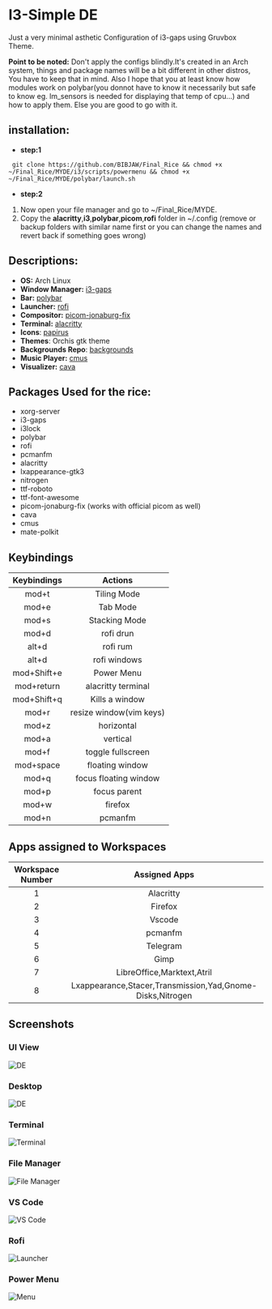 # I3-Simple DE
Just a very minimal asthetic Configuration of i3-gaps using Gruvbox Theme.

**Point to be noted:** Don't apply the configs blindly.It's created in an Arch system, things and package names will be a bit different in other distros, You have to keep that in mind. Also I hope that you at least know how modules work on polybar(you donnot have to know it necessarily but safe to know eg. lm_sensors is needed for displaying that temp of cpu...) and how to apply them. Else you are good to go with it. 

## installation: 
- **step:1**
```
 git clone https://github.com/BIBJAW/Final_Rice && chmod +x ~/Final_Rice/MYDE/i3/scripts/powermenu && chmod +x ~/Final_Rice/MYDE/polybar/launch.sh
 ```
 - **step:2**
 1. Now open your file manager and go to ~/Final_Rice/MYDE.
 2. Copy the **alacritty**,**i3**,**polybar**,**picom**,**rofi** folder in ~/.config (remove or backup folders with similar name first or you can change the names and revert back if something goes wrong)
 

## **Descriptions:** 
- **OS:** Arch Linux
- **Window Manager:** [i3-gaps](https://github.com/Airblader/i3)
- **Bar:** [polybar](https://github.com/polybar/polybar)
- **Launcher:** [rofi](https://github.com/davatorium/rofi)
- **Compositor:** [picom-jonaburg-fix](https://github.com/Arian8j2/picom-jonaburg-fix)
- **Terminal:** [alacritty](https://github.com/alacritty/alacritty)
- **Icons**: [papirus](https://www.gnome-look.org/p/1166289/)
- **Themes**: Orchis gtk theme
- **Backgrounds Repo**: [backgrounds](https://github.com/BIBJAW/backgrounds) 
- **Music Player:** [cmus](https://cmus.github.io/)
- **Visualizer:** [cava](https://github.com/karlstav/cava)

##  **Packages Used for the rice:**
- xorg-server
- i3-gaps
- i3lock
- polybar
- rofi
- pcmanfm
- alacritty
- lxappearance-gtk3
- nitrogen
- ttf-roboto
- ttf-font-awesome
- picom-jonaburg-fix (works with official picom as well)
- cava
- cmus
- mate-polkit

## **Keybindings**

| Keybindings  |        Actions         | 
| :---:        |        :----:          |
| mod+t        | Tiling Mode            |
| mod+e        | Tab Mode               |
| mod+s        | Stacking Mode          |
| mod+d        | rofi drun              |
| alt+d        | rofi rum               |
|alt+d         | rofi windows           |
|mod+Shift+e   |Power Menu              |
| mod+return   | alacritty terminal     |
|mod+Shift+q   | Kills a window         |
|mod+r         | resize window(vim keys)|
|mod+z         | horizontal             |
|mod+a         | vertical               |
|mod+f         | toggle fullscreen      |
|mod+space     | floating window        |
|mod+q         | focus floating window  |
|mod+p         | focus parent           |
| mod+w        | firefox                |
|mod+n         | pcmanfm                |

## **Apps assigned to Workspaces**
| Workspace Number | Assigned Apps                                             |
| :-:              | :-:                                                       |
| 1                | Alacritty                                                 |
| 2                | Firefox                                                   |
| 3                |  Vscode                                                   | 
| 4                | pcmanfm                                                   | 
| 5                | Telegram                                                  |
| 6                | Gimp                                                      |
| 7                | LibreOffice,Marktext,Atril                                |
| 8                | Lxappearance,Stacer,Transmission,Yad,Gnome-Disks,Nitrogen |


## Screenshots

### UI View
![DE](https://github.com/BIBJAW/i3-gruvbox/blob/main/screenshots/uiview.png)
### Desktop
![DE](https://github.com/BIBJAW/i3-gruvbox/blob/main/screenshots/desktop.png)
### Terminal
![Terminal](https://github.com/BIBJAW/i3-gruvbox/blob/main/screenshots/terminal.png)
### File Manager
![File Manager](https://github.com/BIBJAW/i3-gruvbox/blob/main/screenshots/pcman.png)
### VS Code
![VS Code](https://github.com/BIBJAW/i3-gruvbox/blob/main/screenshots/vscode.png)
### Rofi
![Launcher](https://github.com/BIBJAW/i3-gruvbox/blob/main/screenshots/rofi.png)
### Power Menu
![Menu](https://github.com/BIBJAW/i3-gruvbox/blob/main/screenshots/Power.png)
